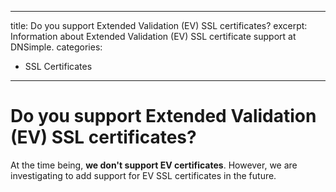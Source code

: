 
---
title: Do you support Extended Validation (EV) SSL certificates?
excerpt: Information about Extended Validation (EV) SSL certificate support at DNSimple.
categories:
- SSL Certificates
---

# Do you support Extended Validation (EV) SSL certificates?

At the time being, **we don't support EV certificates**. However, we are investigating to add support for EV SSL certificates in the future.


